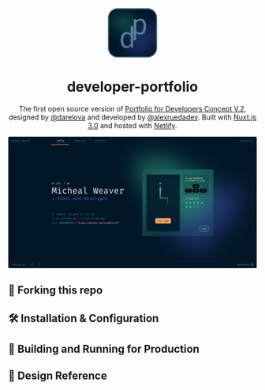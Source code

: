 <div align="center">
  <img alt="Logo" src="public/logo.png" width="100" />
</div>
<h1 align="center">
  developer-portfolio
</h1>
<p align="center">
  The first open source version of <a href="https://www.figma.com/community/file/1100794861710979147" target="_blank"> Portfolio for Developers Concept V.2</a>, designed by <a href="https://www.behance.net/darelova" target="_blank">@darelova</a> and developed by <a href="https://github.com/alexruedadev">@alexruedadev</a>. Built with <a href="https://nuxt.com/" target="_blank">Nuxt.js 3.0</a> and hosted with <a href="https://www.netlify.com/" target="_blank">Netlify</a>.
</p>

<p align="center">
  <a href="" target="_blank">
    <img src="./public/images/demo.png" />
  </a>
</p>

## 🚨 Forking this repo

## 🛠 Installation & Configuration

## 🚀 Building and Running for Production

## 🎨 Design Reference